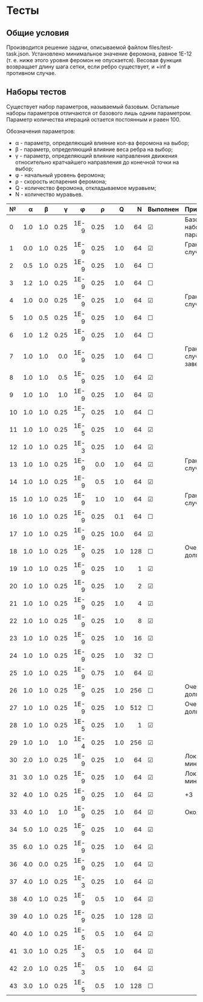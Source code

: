 # Тесты

## Общие условия ##

Производится решение задачи, описываемой файлом files/test-task.json. Установлено минимальное значение феромона, равное 1E-12 (т. е. ниже этого уровня феромон не опускается). Весовая функция возвращает длину шага сетки, если ребро существует, и +inf в противном случае.

## Наборы тестов ##

Существует набор параметров, называемый базовым. Остальные наборы параметров отличаются от базового лишь одним параметром. Параметр количества итераций остается постоянным и равен 100.

Обозначения параметров:
+ &alpha; - параметр, определяющий влияние кол-ва феромона на выбор;
+ &beta; - параметр, определяющий влияние веса ребра на выбор;
+ &gamma; - параметр, определяющий влияние направления движения относительно кратчайшего направления до конечной точки на выбор;
+ &phi; - начальный уровень феромона;
+ &rho; - скорость испарения феромона;
+ Q - количество феромона, откладываемое муравьем;
+ N - количество муравьев.

| № | &alpha; | &beta; | &gamma; | &phi; | &rho; | Q | N | Выполнен | Примечания |
|:- | ------: | -----: | ------: | ----: | ----: | -:| -:| -------- | :--------- |
|0|1.0|1.0|0.25|1E-9|0.25|1.0|64|&#9745;|Базовый набор параметров|
|1|0.0|1.0|0.25|1E-9|0.25|1.0|64|&#9745;|Граничный случай|
|2|0.5|1.0|0.25|1E-9|0.25|1.0|64|&#9744;||
|3|1.2|1.0|0.25|1E-9|0.25|1.0|64|&#9744;||
|4|1.0|0.0|0.25|1E-9|0.25|1.0|64|&#9745;|Граничный случай|
|5|1.0|0.5|0.25|1E-9|0.25|1.0|64|&#9744;||
|6|1.0|1.2|0.25|1E-9|0.25|1.0|64|&#9744;||
|7|1.0|1.0|0.0|1E-9|0.25|1.0|64|&#9744;|Граничный случай; Не завершается|
|8|1.0|1.0|0.5|1E-9|0.25|1.0|64|&#9745;||
|9|1.0|1.0|1.0|1E-9|0.25|1.0|64|&#9745;||
|10|1.0|1.0|0.25|1E-7|0.25|1.0|64|&#9744;||
|11|1.0|1.0|0.25|1E-5|0.25|1.0|64|&#9745;||
|12|1.0|1.0|0.25|1E-3|0.25|1.0|64|&#9745;||
|13|1.0|1.0|0.25|1E-9|0.0|1.0|64|&#9745;|Граничный случай|
|14|1.0|1.0|0.25|1E-9|0.5|1.0|64|&#9745;||
|15|1.0|1.0|0.25|1E-9|1.0|1.0|64|&#9745;|Граничный случай|
|16|1.0|1.0|0.25|1E-9|0.25|0.1|64|&#9744;||
|17|1.0|1.0|0.25|1E-9|0.25|10.0|64|&#9745;||
|18|1.0|1.0|0.25|1E-9|0.25|1.0|128|&#9744;|Очень долго!|
|19|1.0|1.0|0.25|1E-9|0.25|1.0|1|&#9745;||
|20|1.0|1.0|0.25|1E-9|0.25|1.0|2|&#9745;||
|21|1.0|1.0|0.25|1E-9|0.25|1.0|4|&#9745;||
|22|1.0|1.0|0.25|1E-9|0.25|1.0|8|&#9745;||
|23|1.0|1.0|0.25|1E-9|0.25|1.0|16|&#9745;||
|24|1.0|1.0|0.25|1E-9|0.25|1.0|32|&#9744;||
|25|1.0|1.0|0.25|1E-9|0.75|1.0|64|&#9745;||
|26|1.0|1.0|0.25|1E-9|0.25|1.0|256|&#9744;|Очень долго!|
|27|1.0|1.0|0.25|1E-9|0.25|1.0|512|&#9744;|Очень долго!|
|28|1.0|1.0|0.25|1E-5|0.25|1.0|1|&#9745;||
|29|1.0|1.0|1.0|1E-4|0.25|1.0|256|&#9745;||
|30|2.0|1.0|0.25|1E-9|0.25|1.0|64|&#9745;|Локальный минимум?|
|31|3.0|1.0|0.25|1E-9|0.25|1.0|64|&#9745;|Локальный минимум?|
|32|4.0|1.0|0.25|1E-9|0.25|1.0|64|&#9745;|+3|
|33|4.0|1.0|1.0|1E-9|0.25|1.0|64|&#9745;|Около 2 ч.|
|34|5.0|1.0|0.25|1E-9|0.25|1.0|64|&#9745;||
|35|6.0|1.0|0.25|1E-9|0.25|1.0|64|&#9745;||
|36|4.0|0.0|0.25|1E-9|0.25|1.0|64|&#9745;||
|37|4.0|1.0|0.25|1E-3|0.25|1.0|64|&#9745;||
|38|4.0|1.0|0.25|1E-9|0.5|1.0|64|&#9745;||
|39|4.0|1.0|0.25|1E-9|0.25|1.0|128|&#9745;||
|40|4.0|1.0|0.25|1E-5|0.5|1.0|64|&#9745;||
|41|3.0|1.0|0.25|1E-3|0.5|1.0|64|&#9745;||
|42|2.0|1.0|0.25|1E-3|0.5|1.0|64|&#9745;||
|43|3.0|1.0|0.25|1E-5|0.5|1.0|128|&#9744;||
